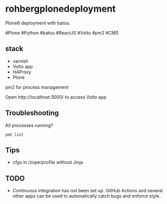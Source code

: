 rohbergplonedeployment
======================

Plone6 deployment with batou. 

#Plone #Python #batou #ReactJS #Volto #pm2 #CMS

stack
---------

* varnish
* Volto app
* HAProxy
* Plone

pm2 for process management


Open http://localhost:3000/ to access Volto app


Troubleshooting
-----------------

All processes running?

`pm2 list`

Tips
-----

- cfgs in /zope/profile without Jinja


TODO
------
 
- Continuous integration has not been set up. 
GitHub Actions and several other apps can be used to automatically catch bugs and enforce style. 
